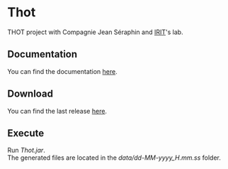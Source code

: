 # Thot
THOT project with Compagnie Jean Séraphin and [IRIT](https://www.irit.fr/)'s lab.

## Documentation
You can find the documentation [here](https://github.ctruillet.eu/thot/doc/index.html).


## Download
You can find the last release [here](https://github.com/ctruillet/thot/releases/).

## Execute
Run *Thot.jar*.   
The generated files are located in the *data/dd-MM-yyyy_H.mm.ss* folder.
